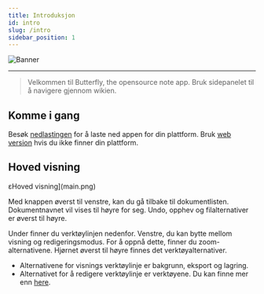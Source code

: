 ```yaml
---
title: Introduksjon
id: intro
slug: /intro
sidebar_position: 1
---
```


![Banner](/img/banner.png)

---

> Velkommen til Butterfly, the opensource note app.
> Bruk sidepanelet til å navigere gjennom wikien.

## Komme i gang

Besøk [nedlastingen](/downloads) for å laste ned appen for din plattform.
Bruk [web version](https://v2.butterfly.linwood.dev) hvis du ikke finner din plattform.

## Hoved visning

εHoved visning](main.png)

Med knappen øverst til venstre, kan du gå tilbake til dokumentlisten. Dokumentnavnet vil vises til høyre for seg. Undo, opphev og filalternativer er øverst til høyre.

Under finner du verktøylinjen nedenfor. Venstre, du kan bytte mellom visning og redigeringsmodus. For å oppnå dette, finner du zoom-alternativene. Hjørnet øverst til høyre finnes det verktøyalternativer.

- Alternativene for visnings verktøylinje er bakgrunn, eksport og lagring.
- Alternativet for å redigere verktøylinje er verktøyene. Du kan finne mer enn [here](background).
